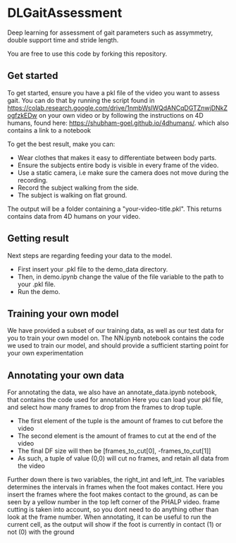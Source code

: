 # DLGaitAssessment

Deep learning for assessment of gait parameters such as assymmetry, double support time and stride length.

You are free to use this code by forking this repository.

## Get started

To get started, ensure you have a pkl file of the video you want to assess gait. You can do that by running the script found in https://colab.research.google.com/drive/1nmbWslWQdANCqDGTZnwjDNkZogfzkEDw on your own video or by following the instructions on 4D humans, found here: https://shubham-goel.github.io/4dhumans/. which also contains a link to a notebook

To get the best result, make you can:

- Wear clothes that makes it easy to differentiate between body parts.
- Ensure the subjects entire body is visible in every frame of the video.
- Use a static camera, i.e make sure the camera does not move during the recording.
- Record the subject walking from the side.
- The subject is walking on flat ground.

The output will be a folder containing a "your-video-title.pkl". This returns contains data from 4D humans on your video.

## Getting result

Next steps are regarding feeding your data to the model.

- First insert your .pkl file to the demo_data directory.
- Then, in demo.ipynb change the value of the file variable to the path to your .pkl file.
- Run the demo.

## Training your own model

We have provided a subset of our training data, as well as our test data for you to train your own model on.
The NN.ipynb notebook contains the code we used to train our model, and should provide a sufficient starting point for your own experimentation

## Annotating your own data
For annotating the data, we also have an annotate_data.ipynb notebook, that contains the code used for annotation
Here you can load your pkl file, and select how many frames to drop from the frames to drop tuple.
 - The first element of the tuple is the amount of frames to cut before the video
 - The second element is the amount of frames to cut at the end of the video
 - The final DF size will then be [frames_to_cut[0], -frames_to_cut[1]]
 - As such, a tuple of value (0,0) will cut no frames, and retain all data from the video

Further down there is two variables, the right_int and left_int. The variables determines the intervals in frames when the foot makes contact. Here you insert the frames where the foot makes contact to the ground, as can be seen by a yellow number in the top left corner of the PHALP video. frame cutting is taken into account, so you dont need to do anything other than look at the frame number.
When annotating, it can be useful to run the current cell, as the output will show if the foot is currently in contact (1) or not (0) with the ground
